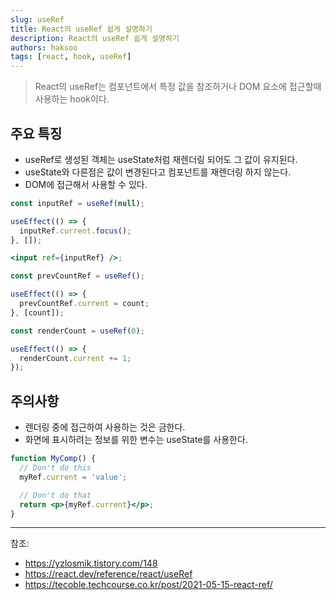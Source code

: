 ```yaml
---
slug: useRef
title: React의 useRef 쉽게 설명하기
description: React의 useRef 쉽게 설명하기
authors: haksoo
tags: [react, hook, useRef]
---
```


> React의 useRef는 컴포넌트에서 특정 값을 참조하거나 DOM 요소에 접근할때 사용하는 hook이다.

<!-- truncate -->

## 주요 특징

- useRef로 생성된 객체는 useState처럼 재렌더링 되어도 그 값이 유지된다.
- useState와 다른점은 값이 변경된다고 컴포넌트를 재렌더링 하지 않는다.
- DOM에 접근해서 사용할 수 있다.

```jsx title="DOM 요소 참조"
const inputRef = useRef(null);

useEffect(() => {
  inputRef.current.focus();
}, []);

<input ref={inputRef} />;
```

```jsx title="이전 값 저장"
const prevCountRef = useRef();

useEffect(() => {
  prevCountRef.current = count;
}, [count]);
```

```jsx title="렌더링과 무관한 값 저장"
const renderCount = useRef(0);

useEffect(() => {
  renderCount.current += 1;
});
```

## 주의사항

- 렌더링 중에 접근하여 사용하는 것은 금한다.
- 화면에 표시하려는 정보를 위한 변수는 useState를 사용한다.

```jsx title="렌더링 중에 접근 금지"
function MyComp() {
  // Don't do this
  myRef.current = 'value';

  // Don't do that
  return <p>{myRef.current}</p>;
}
```

---

참조:

- https://yzlosmik.tistory.com/148
- https://react.dev/reference/react/useRef
- https://tecoble.techcourse.co.kr/post/2021-05-15-react-ref/
